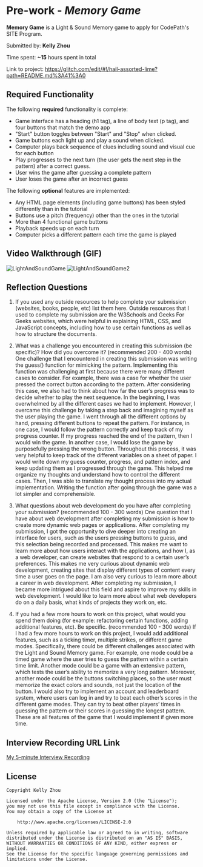 # Pre-work - *Memory Game*

**Memory Game** is a Light & Sound Memory game to apply for CodePath's SITE Program. 

Submitted by: **Kelly Zhou**

Time spent: **~15** hours spent in total

Link to project: https://glitch.com/edit/#!/hail-assorted-lime?path=README.md%3A41%3A0

## Required Functionality

The following **required** functionality is complete:

* Game interface has a heading (h1 tag), a line of body text (p tag), and four buttons that match the demo app
* "Start" button toggles between "Start" and "Stop" when clicked. 
* Game buttons each light up and play a sound when clicked. 
* Computer plays back sequence of clues including sound and visual cue for each button
* Play progresses to the next turn (the user gets the next step in the pattern) after a correct guess. 
* User wins the game after guessing a complete pattern
* User loses the game after an incorrect guess

The following **optional** features are implemented:

* Any HTML page elements (including game buttons) has been styled differently than in the tutorial
* Buttons use a pitch (frequency) other than the ones in the tutorial
* More than 4 functional game buttons
* Playback speeds up on each turn
* Computer picks a different pattern each time the game is played

## Video Walkthrough (GIF)

![LightAndSoundGame](https://user-images.githubusercontent.com/41167481/161350679-126278ea-3e85-47f0-ab16-b4495c403b5c.gif)
![LightAndSoundGame2](https://user-images.githubusercontent.com/41167481/161350704-51a147ee-8fc0-491b-814d-e8d95f47d632.gif)


## Reflection Questions
1. If you used any outside resources to help complete your submission (websites, books, people, etc) list them here. 
Outside resources that I used to complete my submission are the W3Schools and Geeks For Geeks websites, which were helpful in explaining HTML, CSS, and JavaScript concepts, including how to use certain functions as well as how to structure the documents.

2. What was a challenge you encountered in creating this submission (be specific)? How did you overcome it? (recommended 200 - 400 words) 
One challenge that I encountered in creating this submission was writing the guess() function for mimicking the pattern. Implementing this function was challenging at first because there were many different cases to consider. For example, there was a case for whether the user pressed the correct button according to the pattern. After considering this case, we also had to think about how far the user’s progress was to decide whether to play the next sequence. In the beginning, I was overwhelmed by all the different cases we had to implement. However, I overcame this challenge by taking a step back and imagining myself as the user playing the game. I went through all the different options by hand, pressing different buttons to repeat the pattern. For instance, in one case, I would follow the pattern correctly and keep track of my progress counter. If my progress reached the end of the pattern, then I would win the game. In another case, I would lose the game by purposefully pressing the wrong button. Throughout this process, it was very helpful to keep track of the different variables on a sheet of paper.  I would write down my guess counter, progress, and pattern index, and keep updating them as I progressed through the game. This helped me organize my thoughts and understand how to control the different cases. Then, I was able to translate my thought process into my actual implementation. Writing the function after going through the game was a lot simpler and comprehensible.

3. What questions about web development do you have after completing your submission? (recommended 100 - 300 words) 
One question that I have about web development after completing my submission is how to create more dynamic web pages or applications. After completing my submission, I got the opportunity to dive deeper into creating an interface for users, such as the users pressing buttons to guess, and this selection being recorded and processed. This makes me want to learn more about how users interact with the applications, and how I, as a web developer, can create websites that respond to a certain user’s preferences. This makes me very curious about dynamic web development, creating sites that display different types of content every time a user goes on the page. I am also very curious to learn more about a career in web development. After completing my submission, I became more intrigued about this field and aspire to improve my skills in web development. I would like to learn more about what web developers do on a daily basis, what kinds of projects they work on, etc. 

4. If you had a few more hours to work on this project, what would you spend them doing (for example: refactoring certain functions, adding additional features, etc). Be specific. (recommended 100 - 300 words) 
If I had a few more hours to work on this project, I would add additional features, such as a ticking timer, multiple strikes, or different game modes. Specifically, there could be different challenges associated with the Light and Sound Memory game. For example, one mode could be a timed game where the user tries to guess the pattern within a certain time limit. Another mode could be a game with an extensive pattern, which tests the user’s ability to memorize a very long pattern. Moreover, another mode could be the buttons switching places, so the user must memorize the exact colors and sounds, not just the location of the button. I would also try to implement an account and leaderboard system, where users can log in and try to beat each other’s scores in the different game modes. They can try to beat other players’ times in guessing the pattern or their scores in guessing the longest pattern. These are all features of the game that I would implement if given more time.



## Interview Recording URL Link

[My 5-minute Interview Recording](your-link-here)


## License

    Copyright Kelly Zhou

    Licensed under the Apache License, Version 2.0 (the "License");
    you may not use this file except in compliance with the License.
    You may obtain a copy of the License at

        http://www.apache.org/licenses/LICENSE-2.0

    Unless required by applicable law or agreed to in writing, software
    distributed under the License is distributed on an "AS IS" BASIS,
    WITHOUT WARRANTIES OR CONDITIONS OF ANY KIND, either express or implied.
    See the License for the specific language governing permissions and
    limitations under the License.




 
